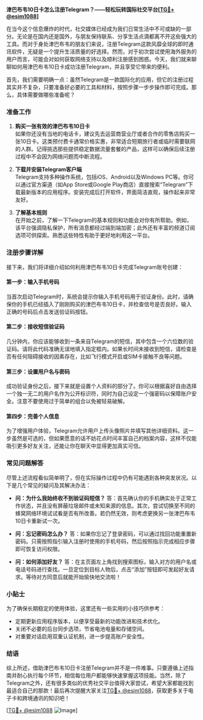 **津巴布韦10日卡怎么注册Telegram？——轻松玩转国际社交平台[[TG💪+ @esim1088](https://t.me/s/esim1088)]**

在当今这个信息爆炸的时代，社交媒体已经成为我们日常生活中不可或缺的一部分。无论是在国内还是国外，与朋友保持联系、分享生活点滴都离不开这些强大的工具。而对于身处津巴布韦的朋友们来说，注册Telegram这款风靡全球的即时通讯软件，无疑是一个提升生活质量的好选择。然而，对于初次尝试使用海外服务的用户而言，可能会对如何获取网络支持以及顺利注册感到困惑。今天，我们就来聊聊如何用津巴布韦10日卡成功注册Telegram，并且享受它带来的便利。

首先，我们需要明确一点：虽然Telegram是一款国际化的应用，但它的注册过程其实并不复杂，只要准备好必要的工具和材料，按照步骤一步步操作即可完成。那么，具体需要做哪些准备呢？

### 准备工作

1. **购买一张有效的津巴布韦10日卡**  
   如果你还没有当地的电话卡，建议先去运营商营业厅或者合作的零售店购买一张10日卡。这类预付费卡通常价格实惠，非常适合短期旅行者或临时需要联网的人群。记得挑选那些提供稳定数据流量套餐的产品，这样可以确保后续注册过程中不会因为网络问题而中断流程。

2. **下载并安装Telegram客户端**  
   Telegram支持多种操作系统，包括iOS、Android以及Windows PC等。你可以通过官方渠道（如App Store或Google Play商店）直接搜索“Telegram”下载最新版本的应用程序。安装完成后打开软件，界面简洁直观，操作起来非常友好。

3. **了解基本规则**  
   在开始之前，了解一下Telegram的基本规则和功能会对你有所帮助。例如，该平台强调隐私保护，所有消息都经过端到端加密；此外还有丰富的频道订阅选项可供探索。熟悉这些特性有助于更好地利用这一平台。

### 注册步骤详解

接下来，我们将详细介绍如何利用津巴布韦10日卡完成Telegram账号创建：

#### 第一步：输入手机号码
当首次启动Telegram时，系统会提示你输入手机号码用于验证身份。此时，请确保你的手机已经插入了刚刚购买的津巴布韦10日卡，并检查信号是否良好。输入正确的号码后点击发送验证码按钮。

#### 第二步：接收短信验证码
几分钟内，你应该能够收到一条来自Telegram的短信，其中包含一个六位数的验证码。请将此代码准确无误地填入指定框内。如果长时间未接收到短信，请检查是否有任何阻碍接收的因素存在，比如飞行模式开启或SIM卡接触不良等问题。

#### 第三步：设置用户名与密码
成功验证身份之后，接下来就是设置个人资料的部分了。你可以根据喜好自由选择一个独一无二的用户名作为公开标识符，同时为自己设定一个强密码以保障账户安全。注意不要使用过于简单的组合以免被轻易破解。

#### 第四步：完善个人信息
为了增强用户体验，Telegram允许用户上传头像照片并填写其他详细资料。这一步虽然是可选的，但如果愿意的话不妨花点时间丰富自己的档案内容，这样不仅能吸引更多好友关注，还能让你在聊天中显得更加真实可信。

### 常见问题解答

尽管上述流程看似简单明了，但在实际操作过程中仍有可能遇到各种突发状况。以下是几个常见的疑问及其解决办法：

- **问：为什么我始终收不到验证码短信？**
  答：首先确认你的手机确实处于正常工作状态，并且没有屏蔽垃圾邮件或未知来源的信息。其次，尝试切换至不同的蜂窝网络环境试试看是否有所改善。若仍然无效，则考虑更换另一张津巴布韦10日卡重新试一次。

- **问：忘记密码怎么办？**
  答：如果你忘记了登录密码，可以通过找回功能重置新密码。只需按照指引输入注册时使用的手机号码，然后按照指示完成相应步骤即可恢复访问权限。

- **问：如何添加好友？**
  答：在主页面左上角找到搜索图标，输入对方的用户名或电话号码进行查找。一旦定位到目标人物后，点击“添加”按钮即可发起好友请求。等待对方同意后就能开始愉快地交流啦！

### 小贴士

为了确保长期稳定的使用体验，这里还有一些实用的小技巧供参考：
- 定期更新应用程序版本，以便享受最新的功能改进和技术优化。
- 关闭不必要的后台同步选项，节省电池电量和存储空间。
- 对重要对话启用双重认证机制，进一步提高账户安全性。

### 结语

综上所述，借助津巴布韦10日卡注册Telegram并不是一件难事。只要遵循上述指南并耐心执行每个环节，相信每位用户都能够快速掌握这项技能。当然，除了Telegram之外，还有很多类似的优秀社交平台值得大家尝试，希望大家都能找到最适合自己的那款！最后再次提醒大家关注[TG💪+ @esim1088](https://t.me/s/esim1088)，获取更多关于电子卡和跨境通讯的知识吧！

[[TG💪+ @esim1088](https://t.me/s/esim1088) ![Image](https://i.postimg.cc/4NQfJmqS/Snipaste-2025-05-13-00-14-12.png)]